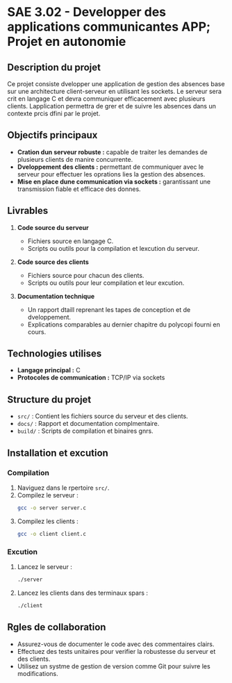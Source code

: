 # SAE 3.02 - Developper des applications communicantes APP; Projet en autonomie

## Description du projet
Ce projet consiste  dvelopper une application de gestion des absences base sur une architecture client-serveur en utilisant les sockets. Le serveur sera crit en langage C et devra communiquer efficacement avec plusieurs clients. Lapplication permettra de grer et de suivre les absences dans un contexte prcis dfini par le projet.

## Objectifs principaux
- **Cration dun serveur robuste :** capable de traiter les demandes de plusieurs clients de manire concurrente.
- **Dveloppement des clients :** permettant de communiquer avec le serveur pour effectuer les oprations lies  la gestion des absences.
- **Mise en place dune communication via sockets :** garantissant une transmission fiable et efficace des donnes.

## Livrables
1. **Code source du serveur**
   - Fichiers source en langage C.
   - Scripts ou outils pour la compilation et lexcution du serveur.

2. **Code source des clients**
   - Fichiers source pour chacun des clients.
   - Scripts ou outils pour leur compilation et leur excution.

3. **Documentation technique**
   - Un rapport dtaill reprenant les tapes de conception et de dveloppement.
   - Explications comparables au dernier chapitre du polycopi fourni en cours.

## Technologies utilises
- **Langage principal :** C
- **Protocoles de communication :** TCP/IP via sockets

## Structure du projet
- `src/` : Contient les fichiers source du serveur et des clients.
- `docs/` : Rapport et documentation complmentaire.
- `build/` : Scripts de compilation et binaires gnrs.

## Installation et excution
### Compilation
1. Naviguez dans le rpertoire `src/`.
2. Compilez le serveur :
   ```bash
   gcc -o server server.c
   ```
3. Compilez les clients :
   ```bash
   gcc -o client client.c
   ```

### Excution
1. Lancez le serveur :
   ```bash
   ./server
   ```
2. Lancez les clients dans des terminaux spars :
   ```bash
   ./client
   ```

## Rgles de collaboration
- Assurez-vous de documenter le code avec des commentaires clairs.
- Effectuez des tests unitaires pour verifier la robustesse du serveur et des clients.
- Utilisez un systme de gestion de version comme Git pour suivre les modifications.


